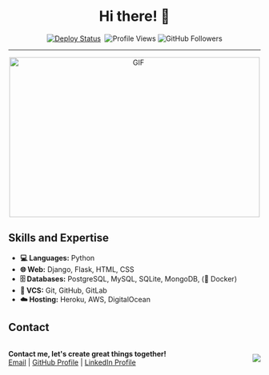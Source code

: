 <h1 align="center">Hi there! 👋</h1>
<p align="center">
  <a href="https://github.com/createuz?tab=repositories" target="_blank" rel="noopener noreferrer"><img src="https://github.com/justinmahar/react-social-media-embed/workflows/Deploy/badge.svg" alt="Deploy Status" /></a>&nbsp;
  <img src="https://komarev.com/ghpvc/?username=createuz" alt="Profile Views">
  <img src="https://img.shields.io/github/followers/createuz?label=follow&style=social" alt="GitHub Followers">
</p>
<hr>

<p align="center">
<img src="https://github.com/abhisheknaiidu/abhisheknaiidu/blob/master/code.gif?raw=true" alt="GIF" width="500" height="320" />
</p>

## Skills and Expertise

- **💻 Languages:** Python
- **🌐 Web:** Django, Flask, HTML, CSS
- **🗄️ Databases:** PostgreSQL, MySQL, SQLite, MongoDB, (🐳 Docker)
- **📇 VCS:** Git, GitHub, GitLab
- **☁️ Hosting:** Heroku, AWS, DigitalOcean

## Contact

<div style="display: flex; flex-direction: row-reverse; justify-content: space-between; align-items: center;">
<img  align="right" src="https://github-readme-stats-eight-theta.vercel.app/api?username=createuz&show_icons=true&include_all_commits=true&count_private=true&bg_color=333399,333399,333399,000000&title_color=fff&text_color=fff&icon_color=fff" style="max-width: 100%;" />
<p align="left">
    <strong>Contact me, let's create great things together!</strong><br>
    <a href="mailto:tmcoderr@gmail.com">Email</a> |
    <a href="https://github.com/createuz">GitHub Profile</a> |
    <a href="https://www.linkedin.com/in/shohjahon-rajabov-8758b9272/">LinkedIn Profile</a>
</p>
</div>
